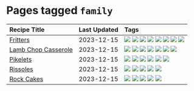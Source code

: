 # Pages tagged `family`

|Recipe Title|Last Updated|Tags
|:---|:---|:---|
|[Fritters](../recipes/fritters.md)|2023-12-15|[![](https://img.shields.io/badge/tag-chicken-5d33f3)](../tags/chicken.md) [![](https://img.shields.io/badge/tag-dairy-e5c1d4)](../tags/dairy.md) [![](https://img.shields.io/badge/tag-family-13fda6)](../tags/family.md) [![](https://img.shields.io/badge/tag-fried-9fef19)](../tags/fried.md) [![](https://img.shields.io/badge/tag-ham-cb29b)](../tags/ham.md) [![](https://img.shields.io/badge/tag-lamb-8ce73b)](../tags/lamb.md) [![](https://img.shields.io/badge/tag-leftovers-8344b1)](../tags/leftovers.md) [![](https://img.shields.io/badge/tag-vegetables-3a4f8e)](../tags/vegetables.md)|
|[Lamb Chop Casserole](../recipes/lambchopcasserole.md)|2023-12-15|[![](https://img.shields.io/badge/tag-aussie-1754e4)](../tags/aussie.md) [![](https://img.shields.io/badge/tag-baked-c6d429)](../tags/baked.md) [![](https://img.shields.io/badge/tag-battered-c02c21)](../tags/battered.md) [![](https://img.shields.io/badge/tag-casserole-9d5b24)](../tags/casserole.md) [![](https://img.shields.io/badge/tag-family-13fda6)](../tags/family.md) [![](https://img.shields.io/badge/tag-fried-9fef19)](../tags/fried.md) [![](https://img.shields.io/badge/tag-lamb-8ce73b)](../tags/lamb.md)|
|[Pikelets](../recipes/pikelets.md)|2023-12-15|[![](https://img.shields.io/badge/tag-breakfast-f47a18)](../tags/breakfast.md) [![](https://img.shields.io/badge/tag-dairy-e5c1d4)](../tags/dairy.md) [![](https://img.shields.io/badge/tag-dessert-10cdd6)](../tags/dessert.md) [![](https://img.shields.io/badge/tag-family-13fda6)](../tags/family.md) [![](https://img.shields.io/badge/tag-fried-9fef19)](../tags/fried.md) [![](https://img.shields.io/badge/tag-vegetarian-6984a1)](../tags/vegetarian.md)|
|[Rissoles](../recipes/rissoles.md)|2023-12-15|[![](https://img.shields.io/badge/tag-aussie-1754e4)](../tags/aussie.md) [![](https://img.shields.io/badge/tag-beef-208450)](../tags/beef.md) [![](https://img.shields.io/badge/tag-easy-e4f90)](../tags/easy.md) [![](https://img.shields.io/badge/tag-family-13fda6)](../tags/family.md) [![](https://img.shields.io/badge/tag-fried-9fef19)](../tags/fried.md)|
|[Rock Cakes](../recipes/rockcakes.md)|2023-12-15|[![](https://img.shields.io/badge/tag-baked-c6d429)](../tags/baked.md) [![](https://img.shields.io/badge/tag-dairy-e5c1d4)](../tags/dairy.md) [![](https://img.shields.io/badge/tag-dessert-10cdd6)](../tags/dessert.md) [![](https://img.shields.io/badge/tag-family-13fda6)](../tags/family.md) [![](https://img.shields.io/badge/tag-vegetarian-6984a1)](../tags/vegetarian.md)|